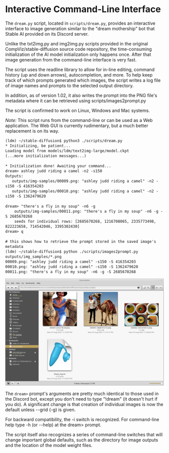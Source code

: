 # **Interactive Command-Line Interface**

The `dream.py` script, located in `scripts/dream.py`, provides an interactive interface to image generation similar to the "dream mothership" bot that Stable AI provided on its Discord server.

Unlike the txt2img.py and img2img.py scripts provided in the original CompViz/stable-diffusion source code repository, the time-consuming initialization of the AI model initialization only happens once. After that image generation
from the command-line interface is very fast.

The script uses the readline library to allow for in-line editing, command history (up and down arrows), autocompletion, and more. To help keep track of which prompts generated which images, the script writes a log file of image names and prompts to the selected output directory.

In addition, as of version 1.02, it also writes the prompt into the PNG file's metadata where it can be retrieved using scripts/images2prompt.py

The script is confirmed to work on Linux, Windows and Mac systems.

_Note:_ This script runs from the command-line or can be used as a Web application. The Web GUI is currently rudimentary, but a much better replacement is on its way.

```
(ldm) ~/stable-diffusion$ python3 ./scripts/dream.py
* Initializing, be patient...
Loading model from models/ldm/text2img-large/model.ckpt
(...more initialization messages...)

* Initialization done! Awaiting your command...
dream> ashley judd riding a camel -n2 -s150
Outputs:
   outputs/img-samples/00009.png: "ashley judd riding a camel" -n2 -s150 -S 416354203
   outputs/img-samples/00010.png: "ashley judd riding a camel" -n2 -s150 -S 1362479620

dream> "there's a fly in my soup" -n6 -g
    outputs/img-samples/00011.png: "there's a fly in my soup" -n6 -g -S 2685670268
    seeds for individual rows: [2685670268, 1216708065, 2335773498, 822223658, 714542046, 3395302430]
dream> q

# this shows how to retrieve the prompt stored in the saved image's metadata
(ldm) ~/stable-diffusion$ python ./scripts/images2prompt.py outputs/img_samples/*.png
00009.png: "ashley judd riding a camel" -s150 -S 416354203
00010.png: "ashley judd riding a camel" -s150 -S 1362479620
00011.png: "there's a fly in my soup" -n6 -g -S 2685670268
```

<p align='center'>
<img src="../assets/dream-py-demo.png"/>
</p>

The `dream>` prompt's arguments are pretty much identical to those used in the Discord bot, except you don't need to type "!dream" (it doesn't
hurt if you do). A significant change is that creation of individual images is now the default unless --grid (-g) is given.

For backward compatibility, the -i switch is recognized. For command-line help type -h (or --help) at the dream> prompt.

The script itself also recognizes a series of command-line switches that will change important global defaults, such as the directory for
image outputs and the location of the model weight files.
